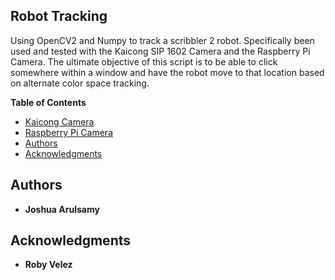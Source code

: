 ## Robot Tracking

Using OpenCV2 and Numpy to track a scribbler 2 robot. Specifically been used and tested with the Kaicong SIP 1602 Camera and the Raspberry Pi Camera.
The ultimate objective of this script is to be able to click somewhere within a window and have the robot move to that location based on alternate color space tracking.


**Table of Contents**
- [Kaicong Camera](https://github.com/Joshuaa9088/robotTracking/tree/master/release/kaicongCamera/)
- [Raspberry Pi Camera](https://github.com/JoshuaA9088/robotTracking/tree/master/release/piCamera/)
- [Authors](#authors)
- [Acknowledgments](#acknowledgments)

## Authors

* **Joshua Arulsamy**

## Acknowledgments

* **Roby Velez**
